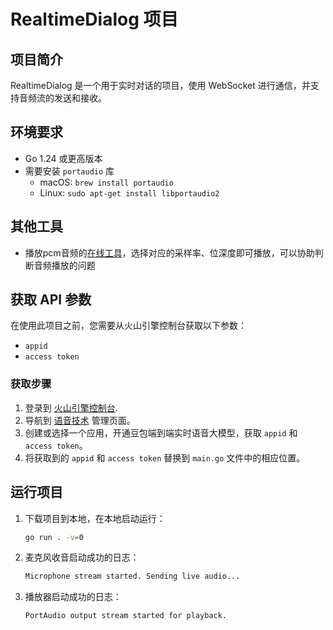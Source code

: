 # RealtimeDialog 项目

## 项目简介
RealtimeDialog 是一个用于实时对话的项目，使用 WebSocket 进行通信，并支持音频流的发送和接收。

## 环境要求
- Go 1.24 或更高版本
- 需要安装 `portaudio` 库
  - macOS: `brew install portaudio`
  - Linux: `sudo apt-get install libportaudio2`

## 其他工具
- 播放pcm音频的[在线工具](https://pcm.qer.im/)，选择对应的采样率、位深度即可播放，可以协助判断音频播放的问题

## 获取 API 参数
在使用此项目之前，您需要从火山引擎控制台获取以下参数：
- `appid`
- `access token`

### 获取步骤
1. 登录到 [火山引擎控制台](https://console.volcengine.com/).
2. 导航到 [语音技术](https://console.volcengine.com/speech/app) 管理页面。
3. 创建或选择一个应用，开通豆包端到端实时语音大模型，获取 `appid` 和 `access token`。
4. 将获取到的 `appid` 和 `access token` 替换到 `main.go` 文件中的相应位置。

## 运行项目
1. 下载项目到本地，在本地启动运行：
   ```bash
   go run . -v=0
2. 麦克风收音启动成功的日志：
   ```bash
   Microphone stream started. Sending live audio...
3. 播放器启动成功的日志：
   ```bash
   PortAudio output stream started for playback.